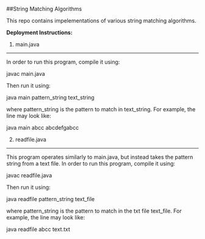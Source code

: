 ##String Matching Algorithms

This repo contains impelementations of various string matching algorithms. 

<b>Deployment Instructions: </b>

1) main.java
----------------
 In order to run this program, compile it using:

 javac main.java

 Then run it using:

 java main pattern_string text_string

 where pattern_string is the pattern to match in text_string. For example, the line may look like:

 java main abcc abcdefgabcc


2) readfile.java
------------------
This program operates similarly to main.java, but instead takes the pattern string from a text file.
In order to run this program, compile it using:

javac readfile.java

Then run it using:

java readfile pattern_string text_file

where pattern_string is the pattern to match in the txt file text_file. For example, the line may look like:

java readfile abcc text.txt